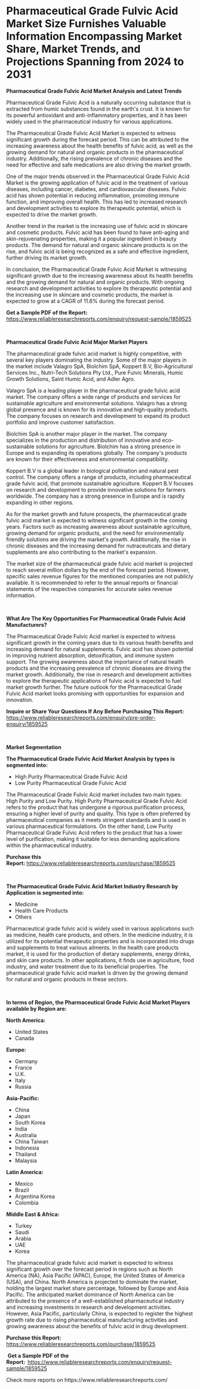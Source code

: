 <p><h1>Pharmaceutical Grade Fulvic Acid Market Size Furnishes Valuable Information Encompassing Market Share, Market Trends, and Projections Spanning from 2024 to 2031</h1></p><p><strong>Pharmaceutical Grade Fulvic Acid Market Analysis and Latest Trends</strong></p>
<p><p>Pharmaceutical Grade Fulvic Acid is a naturally occurring substance that is extracted from humic substances found in the earth's crust. It is known for its powerful antioxidant and anti-inflammatory properties, and it has been widely used in the pharmaceutical industry for various applications.</p><p>The Pharmaceutical Grade Fulvic Acid Market is expected to witness significant growth during the forecast period. This can be attributed to the increasing awareness about the health benefits of fulvic acid, as well as the growing demand for natural and organic products in the pharmaceutical industry. Additionally, the rising prevalence of chronic diseases and the need for effective and safe medications are also driving the market growth.</p><p>One of the major trends observed in the Pharmaceutical Grade Fulvic Acid Market is the growing application of fulvic acid in the treatment of various diseases, including cancer, diabetes, and cardiovascular diseases. Fulvic acid has shown potential in reducing inflammation, promoting immune function, and improving overall health. This has led to increased research and development activities to explore its therapeutic potential, which is expected to drive the market growth.</p><p>Another trend in the market is the increasing use of fulvic acid in skincare and cosmetic products. Fulvic acid has been found to have anti-aging and skin-rejuvenating properties, making it a popular ingredient in beauty products. The demand for natural and organic skincare products is on the rise, and fulvic acid is being recognized as a safe and effective ingredient, further driving its market growth.</p><p>In conclusion, the Pharmaceutical Grade Fulvic Acid Market is witnessing significant growth due to the increasing awareness about its health benefits and the growing demand for natural and organic products. With ongoing research and development activities to explore its therapeutic potential and the increasing use in skincare and cosmetic products, the market is expected to grow at a CAGR of 11.6% during the forecast period.</p></p>
<p><strong>Get a Sample PDF of the Report:&nbsp;</strong> <a href="https://www.reliableresearchreports.com/enquiry/request-sample/1859525">https://www.reliableresearchreports.com/enquiry/request-sample/1859525</a></p>
<p>&nbsp;</p>
<p><strong>Pharmaceutical Grade Fulvic Acid Major Market Players</strong></p>
<p><p>The pharmaceutical grade fulvic acid market is highly competitive, with several key players dominating the industry. Some of the major players in the market include Valagro SpA, Biolchim SpA, Koppert B.V, Bio-Agricultural Services Inc., Nutri-Tech Solutions Pty Ltd., Pure Fulvic Minerals, Humic Growth Solutions, Saint Humic Acid, and Adler Agro.</p><p>Valagro SpA is a leading player in the pharmaceutical grade fulvic acid market. The company offers a wide range of products and services for sustainable agriculture and environmental solutions. Valagro has a strong global presence and is known for its innovative and high-quality products. The company focuses on research and development to expand its product portfolio and improve customer satisfaction.</p><p>Biolchim SpA is another major player in the market. The company specializes in the production and distribution of innovative and eco-sustainable solutions for agriculture. Biolchim has a strong presence in Europe and is expanding its operations globally. The company's products are known for their effectiveness and environmental compatibility.</p><p>Koppert B.V is a global leader in biological pollination and natural pest control. The company offers a range of products, including pharmaceutical grade fulvic acid, that promote sustainable agriculture. Koppert B.V focuses on research and development to provide innovative solutions for farmers worldwide. The company has a strong presence in Europe and is rapidly expanding in other regions.</p><p>As for the market growth and future prospects, the pharmaceutical grade fulvic acid market is expected to witness significant growth in the coming years. Factors such as increasing awareness about sustainable agriculture, growing demand for organic products, and the need for environmentally friendly solutions are driving the market's growth. Additionally, the rise in chronic diseases and the increasing demand for nutraceuticals and dietary supplements are also contributing to the market's expansion.</p><p>The market size of the pharmaceutical grade fulvic acid market is projected to reach several million dollars by the end of the forecast period. However, specific sales revenue figures for the mentioned companies are not publicly available. It is recommended to refer to the annual reports or financial statements of the respective companies for accurate sales revenue information.</p></p>
<p>&nbsp;</p>
<p><strong>What Are The Key Opportunities For Pharmaceutical Grade Fulvic Acid Manufacturers?</strong></p>
<p><p>The Pharmaceutical Grade Fulvic Acid market is expected to witness significant growth in the coming years due to its various health benefits and increasing demand for natural supplements. Fulvic acid has shown potential in improving nutrient absorption, detoxification, and immune system support. The growing awareness about the importance of natural health products and the increasing prevalence of chronic diseases are driving the market growth. Additionally, the rise in research and development activities to explore the therapeutic applications of fulvic acid is expected to fuel market growth further. The future outlook for the Pharmaceutical Grade Fulvic Acid market looks promising with opportunities for expansion and innovation.</p></p>
<p><strong>Inquire or Share Your Questions If Any Before Purchasing This Report:</strong> <a href="https://www.reliableresearchreports.com/enquiry/pre-order-enquiry/1859525">https://www.reliableresearchreports.com/enquiry/pre-order-enquiry/1859525</a></p>
<p>&nbsp;</p>
<p><strong>Market Segmentation</strong></p>
<p><strong>The Pharmaceutical Grade Fulvic Acid Market Analysis by types is segmented into:</strong></p>
<p><ul><li>High Purity Pharmaceutical Grade Fulvic Acid</li><li>Low Purity Pharmaceutical Grade Fulvic Acid</li></ul></p>
<p><p>The Pharmaceutical Grade Fulvic Acid market includes two main types: High Purity and Low Purity. High Purity Pharmaceutical Grade Fulvic Acid refers to the product that has undergone a rigorous purification process, ensuring a higher level of purity and quality. This type is often preferred by pharmaceutical companies as it meets stringent standards and is used in various pharmaceutical formulations. On the other hand, Low Purity Pharmaceutical Grade Fulvic Acid refers to the product that has a lower level of purification, making it suitable for less demanding applications within the pharmaceutical industry.</p></p>
<p><strong>Purchase this Report:&nbsp;</strong><a href="https://www.reliableresearchreports.com/purchase/1859525">https://www.reliableresearchreports.com/purchase/1859525</a></p>
<p>&nbsp;</p>
<p><strong>The Pharmaceutical Grade Fulvic Acid Market Industry Research by Application is segmented into:</strong></p>
<p><ul><li>Medicine</li><li>Health Care Products</li><li>Others</li></ul></p>
<p><p>Pharmaceutical grade fulvic acid is widely used in various applications such as medicine, health care products, and others. In the medicine industry, it is utilized for its potential therapeutic properties and is incorporated into drugs and supplements to treat various ailments. In the health care products market, it is used for the production of dietary supplements, energy drinks, and skin care products. In other applications, it finds use in agriculture, food industry, and water treatment due to its beneficial properties. The pharmaceutical grade fulvic acid market is driven by the growing demand for natural and organic products in these sectors.</p></p>
<p>&nbsp;</p>
<p><strong>In terms of Region, the Pharmaceutical Grade Fulvic Acid Market Players available by Region are:</strong></p>
<p>
    <p> <strong> North America: </strong>
        <ul>
            <li>United States</li>
            <li>Canada</li>
        </ul>
        </p> 
    <p> <strong> Europe: </strong>
        <ul>
            <li>Germany</li>
            <li>France</li>
            <li>U.K.</li>
            <li>Italy</li>
            <li>Russia</li>
        </ul>
        </p> 
    <p> <strong> Asia-Pacific: </strong>
        <ul>
            <li>China</li>
            <li>Japan</li>
            <li>South Korea</li>
            <li>India</li>
            <li>Australia</li>
            <li>China Taiwan</li>
            <li>Indonesia</li>
            <li>Thailand</li>
            <li>Malaysia</li>
        </ul>
        </p> 
    <p> <strong> Latin America: </strong>
        <ul>
            <li>Mexico</li>
            <li>Brazil</li>
            <li>Argentina Korea</li>
            <li>Colombia</li>
        </ul>
        </p> 
    <p> <strong> Middle East & Africa: </strong>
        <ul>
            <li>Turkey</li>
            <li>Saudi</li>
            <li>Arabia</li>
            <li>UAE</li>
            <li>Korea</li>
        </ul>
    </p>
    </p>
<p><p>The pharmaceutical grade fulvic acid market is expected to witness significant growth over the forecast period in regions such as North America (NA), Asia Pacific (APAC), Europe, the United States of America (USA), and China. North America is projected to dominate the market, holding the largest market share percentage, followed by Europe and Asia Pacific. The anticipated market dominance of North America can be attributed to the presence of a well-established pharmaceutical industry and increasing investments in research and development activities. However, Asia Pacific, particularly China, is expected to register the highest growth rate due to rising pharmaceutical manufacturing activities and growing awareness about the benefits of fulvic acid in drug development.</p></p>
<p><strong>Purchase this Report: </strong><a href="https://www.reliableresearchreports.com/purchase/1859525">https://www.reliableresearchreports.com/purchase/1859525</a></p>
<p>&nbsp;<strong>Get a Sample PDF of the Report:&nbsp;&nbsp;</strong><a href="https://www.reliableresearchreports.com/enquiry/request-sample/1859525">https://www.reliableresearchreports.com/enquiry/request-sample/1859525</a></p>
<p><strong></strong></p>
<p>Check more reports on https://www.reliableresearchreports.com/</p>